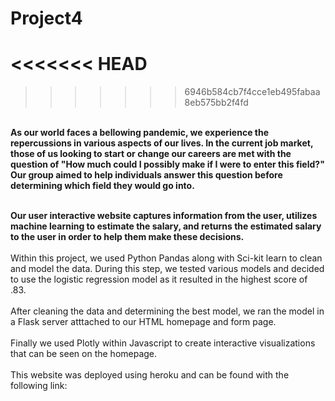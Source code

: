 # Project4
<<<<<<< HEAD
=======

>>>>>>> 6946b584cb7f4cce1eb495fabaa8eb575bb2f4fd
<br>
<b>As our world faces a bellowing pandemic, we experience the repercussions in various aspects of our lives. In the current job market, those of us looking to start or change our careers are met with the question of "How much could I possibly make if I were to enter this field?" Our group aimed to help individuals answer this question before determining which field they would go into.
  
 <br>Our user interactive website captures information from the user, utilizes machine learning to estimate the salary, and returns the estimated salary to the user in order to help them make these decisions.</b>
<br><br>
Within this project, we used Python Pandas along with Sci-kit learn to clean and model the data. During this step, we tested various models and decided to use the logistic regression model as it resulted in the highest score of .83.
<br> <br>After cleaning the data and determining the best model, we ran the model in a Flask server atttached to our HTML homepage and form page.
<br> <br>Finally we used Plotly within Javascript to create interactive visualizations that can be seen on the homepage.
<br><br>This website was deployed using heroku and can be found with the following link:
